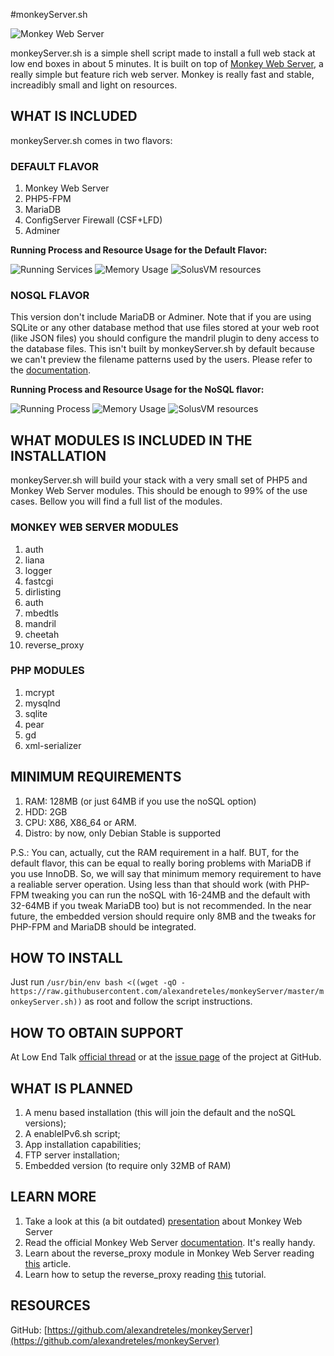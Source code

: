 #monkeyServer.sh

![Monkey Web Server](https://i.imgur.com/jiQdi6e.png)

monkeyServer.sh is a simple shell script made to install a full web stack at low end boxes in about 5 minutes. It is built on top of [Monkey Web Server](http://monkey-project.com/), a really simple but feature rich web server. Monkey is really fast and stable, increadibly small and light on resources.

## WHAT IS INCLUDED ##
monkeyServer.sh comes in two flavors:

### DEFAULT FLAVOR ###
1. Monkey Web Server
2. PHP5-FPM
3. MariaDB
4. ConfigServer Firewall (CSF+LFD)
5. Adminer

**Running Process and Resource Usage for the Default Flavor:**

![Running Services](http://i.imgur.com/72ABGNM.png)
![Memory Usage](http://i.imgur.com/fl2gBno.png)
![SolusVM resources](http://i.imgur.com/lwnb8CX.png)

### NOSQL FLAVOR ###
This version don't include MariaDB or Adminer. Note that if you are using SQLite or any other database method that use files stored at your web root (like JSON files) you should configure the mandril plugin to deny access to the database files. This isn't built by monkeyServer.sh by default because we can't preview the filename patterns used by the users. Please refer to the [documentation](http://monkey-project.com/documentation/1.5/).

**Running Process and Resource Usage for the NoSQL flavor:**

![Running Process](http://i.imgur.com/5bLFTrS.png)
![Memory Usage](http://i.imgur.com/oR0xjSJ.png)
![SolusVM resources](http://i.imgur.com/afAYwfz.png)

## WHAT MODULES IS INCLUDED IN THE INSTALLATION ##
monkeyServer.sh will build your stack with a very small set of PHP5 and Monkey Web Server modules. This should be enough to 99% of the use cases. Bellow you will find a full list of the modules.

### MONKEY WEB SERVER MODULES ###
1. auth
2. liana
4. logger
5. fastcgi
6. dirlisting
7. auth
8. mbedtls
10. mandril
11. cheetah
12. reverse_proxy

### PHP MODULES ###
1. mcrypt
2. mysqlnd
3. sqlite
4. pear
5. gd
6. xml-serializer

## MINIMUM REQUIREMENTS ##
1. RAM: 128MB (or just 64MB if you use the noSQL option)
2. HDD: 2GB
3. CPU: X86, X86_64 or ARM.
4. Distro: by now, only Debian Stable is supported

P.S.: You can, actually, cut the RAM requirement in a half. BUT, for the default flavor, this can be equal to really boring problems with MariaDB if you use InnoDB. So, we will say that minimum memory requirement to have a realiable server operation. Using less than that should work (with PHP-FPM tweaking you can run the noSQL with 16-24MB and the default with 32-64MB if you tweak MariaDB too) but is not recommended. In the near future, the embedded version should require only 8MB and the tweaks for PHP-FPM and MariaDB should be integrated.

## HOW TO INSTALL ##
Just run `/usr/bin/env bash <((wget -qO - https://raw.githubusercontent.com/alexandreteles/monkeyServer/master/monkeyServer.sh))` as root and follow the script instructions.

## HOW TO OBTAIN SUPPORT ##
At Low End Talk [official thread](http://lowendtalk.com/discussion/39893/debian-monkeyserver-sh-a-script-to-install-a-full-web-stack-at-lebs-in-5-minutes) or at the [issue page](https://github.com/alexandreteles/monkeyServer/issues) of the project at GitHub.

## WHAT IS PLANNED ##
1. A menu based installation (this will join the default and the noSQL versions);
2. A enableIPv6.sh script;
3. App installation capabilities;
4. FTP server installation;
5. Embedded version (to require only 32MB of RAM)

## LEARN MORE ##
1. Take a look at this (a bit outdated) [presentation](http://www.slideshare.net/startechconf/eduardo-silva-monkey-httpserver-everywhere) about Monkey Web Server
2. Read the official Monkey Web Server [documentation](http://monkey-project.com/documentation/1.5/). It's really handy.
3. Learn about the reverse_proxy module in Monkey Web Server reading [this](http://savita92.wordpress.com/2014/04/06/reverse-proxy-and-its-support-by-monkey-server/) article.
4. Learn how to setup the reverse_proxy reading [this](http://nikolanikov.wordpress.com/2013/08/14/monkey-proxy-reverse-plugin-preview/) tutorial.

## RESOURCES ##
GitHub: [https://github.com/alexandreteles/monkeyServer](https://github.com/alexandreteles/monkeyServer)
